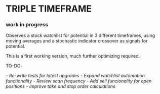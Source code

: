 # TRIPLE TIMEFRAME
### work in progress

Observes a stock watchlist for potential in 3 different timeframes, using moving averages and a 
stochastic indicator crossover as signals for potential.

This is a first working version, much further optimizing required.

TO-DO:

*- Re-write tests for latest upgrades*
*- Expand watchlist automation functionality*
*- Review scan frequency*
*- Add sell funcionality for open positions*
*- Improve take and stop order calculations*